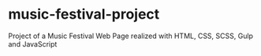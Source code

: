 # music-festival-project
Project of a Music Festival Web Page realized with HTML, CSS, SCSS, Gulp and JavaScript
